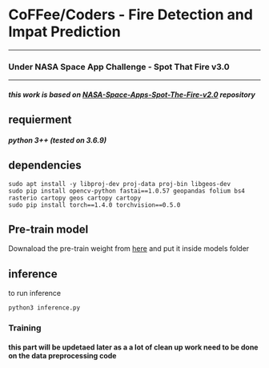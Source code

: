 # CoFFee/Coders - Fire Detection and Impat Prediction
***
### Under NASA Space App Challenge - Spot That Fire v3.0
***
##### this work is based on [NASA-Space-Apps-Spot-The-Fire-v2.0](https://breakdance.github.io/breakdance/)  repository

## requierment
##### python 3++ (tested on 3.6.9)

## dependencies 
```
sudo apt install -y libproj-dev proj-data proj-bin libgeos-dev
sudo pip install opencv-python fastai==1.0.57 geopandas folium bs4 rasterio cartopy geos cartopy cartopy
sudo pip install torch==1.4.0 torchvision==0.5.0
```
## Pre-train model
Downaload the pre-train weight from [here](https://drive.google.com/file/d/1-zHHQ1rhMjPOmrMR3MslC-SeCtNznJkZ/view?usp=sharing) and put it inside models folder
## inference
to run inference
```
python3 inference.py
```
### Training 
#### this part will be updetaed later as a a lot of clean up work need to be done on the data preprocessing code


